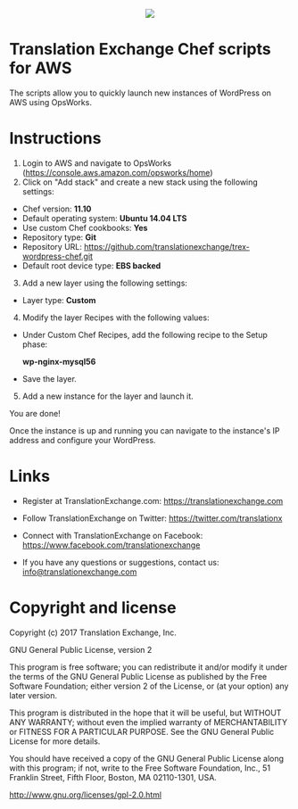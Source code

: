 <p align="center">
  <img src="https://avatars0.githubusercontent.com/u/1316274?v=3&s=200">
</p>

Translation Exchange Chef scripts for AWS
=====================

The scripts allow you to quickly launch new instances of WordPress on AWS using OpsWorks.


Instructions
==================

1. Login to AWS and navigate to OpsWorks (https://console.aws.amazon.com/opsworks/home)
2. Click on "Add stack" and create a new stack using the following settings:

* Chef version: **11.10**
* Default operating system: **Ubuntu 14.04 LTS**
* Use custom Chef cookbooks: **Yes**
* Repository type: **Git**
* Repository URL: https://github.com/translationexchange/trex-wordpress-chef.git
* Default root device type: **EBS backed**


3. Add a new layer using the following settings:

* Layer type: **Custom**

4. Modify the layer Recipes with the following values:

* Under Custom Chef Recipes, add the following recipe to the Setup phase:

  **wp-nginx-mysql56**

* Save the layer.

5. Add a new instance for the layer and launch it.


You are done! 

Once the instance is up and running you can navigate to the instance's IP address and configure your WordPress.



Links
==================

* Register at TranslationExchange.com: https://translationexchange.com

* Follow TranslationExchange on Twitter: https://twitter.com/translationx

* Connect with TranslationExchange on Facebook: https://www.facebook.com/translationexchange

* If you have any questions or suggestions, contact us: info@translationexchange.com


Copyright and license
==================

Copyright (c) 2017 Translation Exchange, Inc.

GNU General Public License, version 2

This program is free software; you can redistribute it and/or
modify it under the terms of the GNU General Public License
as published by the Free Software Foundation; either version 2
of the License, or (at your option) any later version.

This program is distributed in the hope that it will be useful,
but WITHOUT ANY WARRANTY; without even the implied warranty of
MERCHANTABILITY or FITNESS FOR A PARTICULAR PURPOSE.  See the
GNU General Public License for more details.

You should have received a copy of the GNU General Public License
along with this program; if not, write to the Free Software
Foundation, Inc., 51 Franklin Street, Fifth Floor, Boston, MA  02110-1301, USA.

http://www.gnu.org/licenses/gpl-2.0.html
